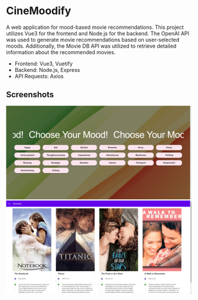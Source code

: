 
# CineMoodify

A web application for mood-based movie recommendations. 
This project utilizes Vue3 for the frontend and Node.js for the backend. The OpenAI API was used to generate movie recommendations based on user-selected moods. Additionally, the Movie DB API was utilized to retrieve detailed information about the recommended movies.

* Frontend: Vue3, Vuetify
* Backend: Node.js, Express
* API Requests: Axios

## Screenshots

![moods](./screenshots/moods.jpg)
![movies](./screenshots/movies.jpg)


